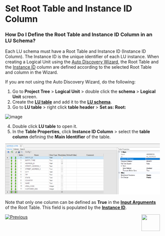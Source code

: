 # Set Root Table and Instance ID Column

### How Do I Define the Root Table and Instance ID Column in an LU Schema?

Each LU schema must have a Root Table and Instance ID (Instance ID Column). The Instance ID is the unique identifier of each LU instance.
When creating a Logical Unit using the [Auto Discovery Wizard](/articles/03_logical_units/06_auto_discovery_wizard.md), the Root Table and the [Instance ID](/articles/01_fabric_overview/02_fabric_glossary.md#instance-id) column are defined according to the selected Root Table and column in the Wizard. 

If you are not using the Auto Discovery Wizard, do the following:

1. Go to **Project Tree** > **Logical Unit** > double click the **schema** > **Logical Unit** screen.
2. Create the [**LU table**](/articles/06_LU_tables/01_LU_tables_overview.md) and add it to the [**LU schema**](/articles/03_logical_units/09_add_table_to_a_schema.md).
3. Go to **LU table** > right click **table header** > **Set as: Root:**

![image](/articles/03_logical_units/images/03_08_01_tables.png)

4. Double click  **LU table** to open it.
5. In the **Table Properties**, click **Instance ID Column** > select the **table column** defining the **Main Identifier** of the table.

![image](/articles/03_logical_units/images/03_08_02_tables.png)

Note that only one column can be defined as **True** in the [**Input Arguments**](/articles/03_logical_units/12_LU_hierarchy_and_linking_table_population.md#what-are-the-table-populations-input-arguments) of the Root Table. This field is populated by the [**Instance ID**](/articles/01_fabric_overview/02_fabric_glossary.md#instance-id). 

[![Previous](/articles/images/Previous.png)](/articles/03_logical_units/07_build__or_update_an_LU_schema.md)[<img align="right" width="60" height="54" src="/articles/images/Next.png">](/articles/03_logical_units/09_add_table_to_a_schema.md)
